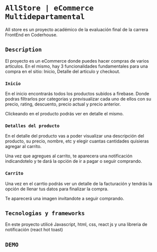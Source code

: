 # `AllStore | eCommerce Multidepartamental   `

All store es un proyecto académico de la evaluación final de la carrera FrontEnd en Coderhouse.

## `Description`

El proyecto es un eCommerce donde puedes hacer compras de varios articulos. En el mismo, hay 3 funcionalidades fundamentales para una compra en el sitio: Inicio, Detalle del articulo y checkout. 

### `Inicio`

En el inicio encontrarás todos los productos subidos a firebase. Donde podras filtrarlos por categorias y previsualizar cada uno de ellos con su precio, rating, descuento, precio actual y precio anterior. 

Clickeando en el producto podrás ver en detalle el mismo.

### `Detalles del producto`

En el detalle del producto vas a poder visualizar una descripción del producto, su precio, nombre, etc y elegir cuantas cantidades quisieras agregar al carrito.

Una vez que agregues al carrito, te aparecera una notificación indicandotelo y  te dará la opción de ir a pagar o seguir comprando.

### `Carrito`
Una vez en el carrtio podrás ver un detalle de la facturación y tendrás la opción de llenar tus datos para finalizar la compra.

Te aparecerá una imagen invitandote a seguir comprando. 


## `Tecnologias y frameworks`

En este proyecto utilicé Javascript, html, css, react js y una libreria de notificación (react hot toast)

## `DEMO`



